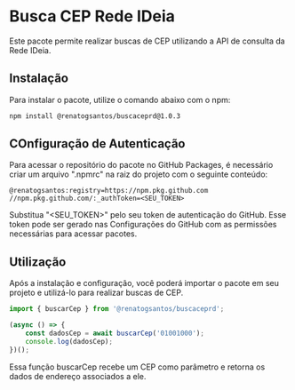 # Busca CEP Rede IDeia

Este pacote permite realizar buscas de CEP utilizando a API de consulta da Rede IDeia.

## Instalação

Para instalar o pacote, utilize o comando abaixo com o npm:

```bash
npm install @renatogsantos/buscaceprd@1.0.3
```
## COnfiguração de Autenticação

Para acessar o repositório do pacote no GitHub Packages, é necessário criar um arquivo ".npmrc" na raiz do projeto com o seguinte conteúdo:

```plaintext
@renatogsantos:registry=https://npm.pkg.github.com
//npm.pkg.github.com/:_authToken=<SEU_TOKEN>
```

Substitua "<SEU_TOKEN>" pelo seu token de autenticação do GitHub. Esse token pode ser gerado nas Configurações do GitHub com as permissões necessárias para acessar pacotes.

## Utilização

Após a instalação e configuração, você poderá importar o pacote em seu projeto e utilizá-lo para realizar buscas de CEP.

```typescript
import { buscarCep } from '@renatogsantos/buscaceprd';

(async () => {
    const dadosCep = await buscarCep('01001000');
    console.log(dadosCep);
})();

```

Essa função buscarCep recebe um CEP como parâmetro e retorna os dados de endereço associados a ele.